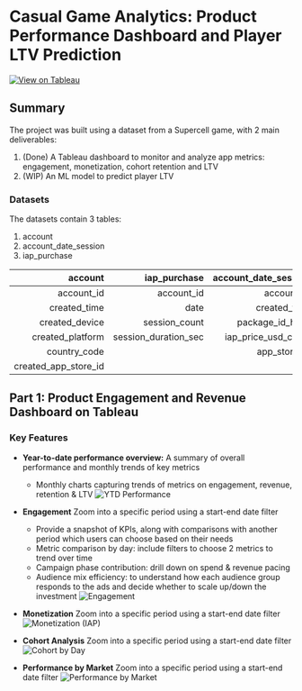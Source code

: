 # Casual Game Analytics: Product Performance Dashboard and Player LTV Prediction

[![View on Tableau](https://img.shields.io/badge/View_on_Tableau-PURPLE?logo=Tableau)](https://public.tableau.com/app/profile/linh.chu3700/viz/GameAnalyticsDashboard_17437556396800/YTD)


## Summary
The project was built using a dataset from a Supercell game, with 2 main deliverables:
1. (Done) A Tableau dashboard to monitor and analyze app metrics: engagement, monetization, cohort retention and LTV
2. (WIP) An ML model to predict player LTV

### Datasets
The datasets contain 3 tables:
1. account
2. account_date_session
3. iap_purchase

|               account |         iap_purchase | account_date_session |
|----------------------:|---------------------:|---------------------:|
|            account_id |           account_id |	       account_id |
|          created_time |	              date |         created_time |
|        created_device |	     session_count |      package_id_hash |
|      created_platform | session_duration_sec |  iap_price_usd_cents |
|          country_code |	                   |	     app_store_id | 
|  created_app_store_id |                      |	                  |    

## Part 1: Product Engagement and Revenue Dashboard on Tableau
### Key Features

- **Year-to-date performance overview:** A summary of overall performance and monthly trends of key metrics
    - Monthly charts capturing trends of metrics on engagement, revenue, retention & LTV
      ![YTD Performance](https://github.com/user-attachments/assets/62abc33b-4b32-4efb-b399-86f0a4a88852)

- **Engagement** Zoom into a specific period using a start-end date filter
    - Provide a snapshot of KPIs, along with comparisons with another period which users can choose based on their needs
    - Metric comparison by day: include filters to choose 2 metrics to trend over time
    - Campaign phase contribution: drill down on spend & revenue pacing
    - Audience mix efficiency: to understand how each audience group responds to the ads and decide whether to scale up/down the investment
![Engagement](https://github.com/user-attachments/assets/cce207c1-92ba-43f5-aa4d-e3a283bca1c3)

- **Monetization** Zoom into a specific period using a start-end date filter
![Monetization (IAP)](https://github.com/user-attachments/assets/d951f724-bf9d-4003-b9ef-bbea2e1be16f)

- **Cohort Analysis** Zoom into a specific period using a start-end date filter
![Cohort by Day](https://github.com/user-attachments/assets/4ba48a7e-018b-4862-8332-0ab5bf443f58)


- **Performance by Market** Zoom into a specific period using a start-end date filter
![Performance by Market](https://github.com/user-attachments/assets/e25ee3da-c864-4858-bfe3-92691d8a2253)
